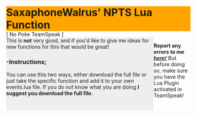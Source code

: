 <html>
<body>
<div id='container' style='width:500px'>

<div id='header' style='background-color:#FFA500;'>
<h1 style='margin-bottom:0;'>SaxaphoneWalrus' NPTS Lua Function</h1></div>
[ No Poke TeamSpeak ]

<div id='content' style='background-color:#EEEEEE;height:200px;width:400px;float:left;'>
This is <b>not</b> very good, and if you'd like to give me ideas for new functions for this that would be great!

<h3>-Instructions;</h3>
You can use this two ways, either download the full file or just take the specific function and add it to your own events.lua file.
If you do not know what you are doing <b>I suggest you download the full file.</b>


</div>


<b>Report any errors to me <i><a href='http://shotbow.net/forum/conversations/add?to=SaxaphoneWalrus' target='_blank'>here!</a></i></b>
<a>But before doing so, make sure you have the Lua Plugin activated in TeamSpeak!</a>
 
</body>
</html>
